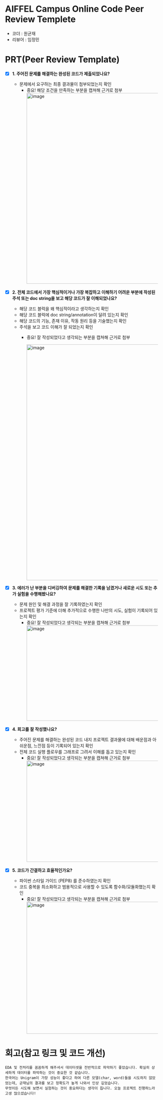 # AIFFEL Campus Online Code Peer Review Templete
- 코더 : 원균재
- 리뷰어 : 임정민


# PRT(Peer Review Template)
- [X]  **1. 주어진 문제를 해결하는 완성된 코드가 제출되었나요?**
    - 문제에서 요구하는 최종 결과물이 첨부되었는지 확인
        - 중요! 해당 조건을 만족하는 부분을 캡쳐해 근거로 첨부
          <img width="697" height="626" alt="image" src="https://github.com/user-attachments/assets/5acaa28e-38df-49eb-81a8-93d5ff5fc65c" />
    
- [X]  **2. 전체 코드에서 가장 핵심적이거나 가장 복잡하고 이해하기 어려운 부분에 작성된 
주석 또는 doc string을 보고 해당 코드가 잘 이해되었나요?**
    - 해당 코드 블럭을 왜 핵심적이라고 생각하는지 확인
    - 해당 코드 블럭에 doc string/annotation이 달려 있는지 확인
    - 해당 코드의 기능, 존재 이유, 작동 원리 등을 기술했는지 확인
    - 주석을 보고 코드 이해가 잘 되었는지 확인
        - 중요! 잘 작성되었다고 생각되는 부분을 캡쳐해 근거로 첨부
          
          <img width="447" height="774" alt="image" src="https://github.com/user-attachments/assets/de2e1e04-2352-42eb-93ba-c665003349c5" />
        
- [X]  **3. 에러가 난 부분을 디버깅하여 문제를 해결한 기록을 남겼거나
새로운 시도 또는 추가 실험을 수행해봤나요?**
    - 문제 원인 및 해결 과정을 잘 기록하였는지 확인
    - 프로젝트 평가 기준에 더해 추가적으로 수행한 나만의 시도, 
    실험이 기록되어 있는지 확인
        - 중요! 잘 작성되었다고 생각되는 부분을 캡쳐해 근거로 첨부
          <img width="771" height="313" alt="image" src="https://github.com/user-attachments/assets/a8960bc6-de50-4c2d-a41f-8cf6e082f75e" />
        
- [X]  **4. 회고를 잘 작성했나요?**
    - 주어진 문제를 해결하는 완성된 코드 내지 프로젝트 결과물에 대해
    배운점과 아쉬운점, 느낀점 등이 기록되어 있는지 확인
    - 전체 코드 실행 플로우를 그래프로 그려서 이해를 돕고 있는지 확인
        - 중요! 잘 작성되었다고 생각되는 부분을 캡쳐해 근거로 첨부
          <img width="806" height="332" alt="image" src="https://github.com/user-attachments/assets/14c4db78-34bf-45e3-a907-a4268ce555cc" />
        
- [X]  **5. 코드가 간결하고 효율적인가요?**
    - 파이썬 스타일 가이드 (PEP8) 를 준수하였는지 확인
    - 코드 중복을 최소화하고 범용적으로 사용할 수 있도록 함수화/모듈화했는지 확인
        - 중요! 잘 작성되었다고 생각되는 부분을 캡쳐해 근거로 첨부
          <img width="553" height="433" alt="image" src="https://github.com/user-attachments/assets/5196311b-1161-4991-86fb-72dc94a18888" />


# 회고(참고 링크 및 코드 개선)
```
EDA 및 전처리를 꼼꼼하게 해주셔서 데이터셋을 전반적으로 파악하기 좋았습니다. 확실히 상세하게 데이터를 파악하는 것이 중요한 것 같습니다.
한국어는 Unigram이 가장 성능이 좋다고 하여 다른 모델(char, word)들을 시도하지 않았었는데, 균재님의 결과를 보고 정확도가 높게 나와서 인상 깊었습니다.
무엇이든 시도해 보면서 실험하는 것이 중요하다는 생각이 듭니다. 오늘 프로젝트 진행하느라 고생 많으셨습니다!
```
